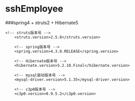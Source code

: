 # sshEmployee

###spring4 + struts2 + Hibernate5

	<!-- struts版本号 -->
        <struts.version>2.5.8</struts.version>

        <!-- spring版本号 -->
        <spring.version>4.3.8.RELEASE</spring.version>

        <!-- Hibernate版本号 -->
        <hibernate.version>5.2.10.Final</hibernate.version>

        <!-- mysql驱动版本号 -->
        <mysql-driver.version>5.1.35</mysql-driver.version>

        <!-- c3p0版本号 -->
        <c3p0.version>0.9.5.2</c3p0.version>
